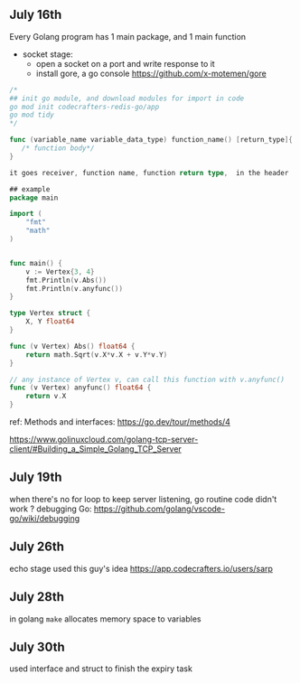## July 16th
Every Golang program has 1 main package, and 1 main function

- socket stage:
    - open a socket on a port and write response to it
	- install gore, a go console https://github.com/x-motemen/gore

```go
/*
## init go module, and download modules for import in code
go mod init codecrafters-redis-go/app
go mod tidy
*/

func (variable_name variable_data_type) function_name() [return_type]{
   /* function body*/
}

it goes receiver, function name, function return type,  in the header

## example
package main

import (
	"fmt"
	"math"
)


func main() {
	v := Vertex{3, 4}
	fmt.Println(v.Abs())
	fmt.Println(v.anyfunc())
}

type Vertex struct {
	X, Y float64
}

func (v Vertex) Abs() float64 {
	return math.Sqrt(v.X*v.X + v.Y*v.Y)
}

// any instance of Vertex v, can call this function with v.anyfunc()
func (v Vertex) anyfunc() float64 {
	return v.X
}
```
ref:
Methods and interfaces: https://go.dev/tour/methods/4

https://www.golinuxcloud.com/golang-tcp-server-client/#Building_a_Simple_Golang_TCP_Server


## July 19th

when there's no for loop to keep server listening, go routine code didn't work ? 
debugging Go:
https://github.com/golang/vscode-go/wiki/debugging

## July 26th
echo stage used this guy's idea
https://app.codecrafters.io/users/sarp

## July 28th
in golang `make` allocates memory space to variables

## July 30th
used interface and struct to finish the expiry task